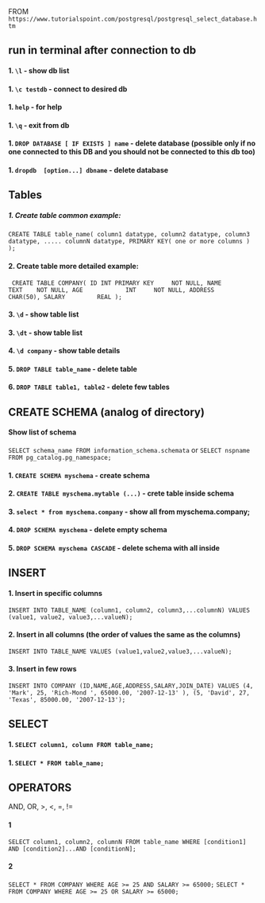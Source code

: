 FROM `https://www.tutorialspoint.com/postgresql/postgresql_select_database.htm`

## run in terminal after connection to db

#### 1. `\l`          - show db list

#### 1. `\c testdb`   - connect to desired db

#### 1. `help`        - for help

#### 1. `\q`          - exit from db

#### 1. `DROP DATABASE [ IF EXISTS ] name`  - delete database (possible only if no one connected to this DB and you should not be connected to this db too)

#### 1. `dropdb  [option...] dbname`        - delete database

## Tables

##### 1. Create table common example:

`CREATE TABLE table_name(
column1 datatype,
column2 datatype,
column3 datatype,
.....
columnN datatype,
PRIMARY KEY( one or more columns )
);`

#### 2. Create table more detailed example:

`
CREATE TABLE COMPANY(
ID INT PRIMARY KEY     NOT NULL,
NAME           TEXT    NOT NULL,
AGE            INT     NOT NULL,
ADDRESS        CHAR(50),
SALARY         REAL
);`

#### 3. `\d`                         - show table list
#### 3. `\dt`                        - show table list

#### 4. `\d company`                 - show table details

#### 5. `DROP TABLE table_name`      - delete table

#### 6. `DROP TABLE table1, table2`  - delete few tables

## CREATE SCHEMA (analog of directory)

#### Show list of schema
`SELECT schema_name FROM information_schema.schemata`
or
`SELECT nspname FROM pg_catalog.pg_namespace;`

#### 1. `CREATE SCHEMA myschema`               - create schema

#### 2. `CREATE TABLE myschema.mytable (...)` - crete table inside schema

#### 3. `select * from myschema.company` - show all from myschema.company;

#### 4. `DROP SCHEMA myschema`            - delete empty schema

#### 5. `DROP SCHEMA myschema CASCADE`    - delete schema with all inside

## INSERT

#### 1. Insert in specific columns

`INSERT INTO TABLE_NAME (column1, column2, column3,...columnN)
VALUES (value1, value2, value3,...valueN);`

#### 2. Insert in all columns (the order of values the same as the columns)

`INSERT INTO TABLE_NAME VALUES (value1,value2,value3,...valueN);`

#### 3. Insert in few rows

`
INSERT INTO COMPANY
(ID,NAME,AGE,ADDRESS,SALARY,JOIN_DATE)
VALUES
(4, 'Mark', 25, 'Rich-Mond ', 65000.00, '2007-12-13' ),
(5, 'David', 27, 'Texas', 85000.00, '2007-12-13');
`

## SELECT

#### 1. `SELECT column1, column FROM table_name;`

#### 1. `SELECT * FROM table_name;`

## OPERATORS
AND, OR, >, <, =, !=
#### 1
`SELECT column1, column2, columnN
FROM table_name
WHERE [condition1] AND [condition2]...AND [conditionN];`

#### 2
`SELECT * FROM COMPANY WHERE AGE >= 25 AND SALARY >= 65000;`
`SELECT * FROM COMPANY WHERE AGE >= 25 OR SALARY >= 65000;` 